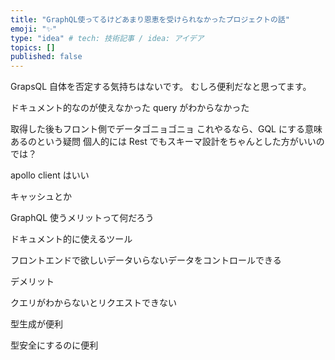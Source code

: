 ```yaml
---
title: "GraphQL使ってるけどあまり恩恵を受けられなかったプロジェクトの話"
emoji: "✨"
type: "idea" # tech: 技術記事 / idea: アイデア
topics: []
published: false
---
```


GrapsQL 自体を否定する気持ちはないです。
むしろ便利だなと思ってます。

ドキュメント的なのが使えなかった
query がわからなかった

取得した後もフロント側でデータゴニョゴニョ
これやるなら、GQL にする意味あるのという疑問
個人的には Rest でもスキーマ設計をちゃんとした方がいいのでは？

apollo client はいい

キャッシュとか

GraphQL 使うメリットって何だろう

ドキュメント的に使えるツール

フロントエンドで欲しいデータいらないデータをコントロールできる

デメリット

クエリがわからないとリクエストできない

型生成が便利

型安全にするのに便利
